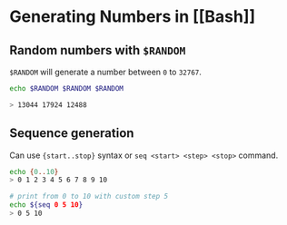 # Generating Numbers in [[Bash]]
## Random numbers with `$RANDOM`
`$RANDOM` will generate a number between `0` to `32767`.

```bash
echo $RANDOM $RANDOM $RANDOM

> 13044 17924 12488
```

## Sequence generation
Can use `{start..stop}` syntax or `seq <start> <step> <stop>` command.
```bash
echo {0..10}
> 0 1 2 3 4 5 6 7 8 9 10

# print from 0 to 10 with custom step 5
echo ${seq 0 5 10} 
> 0 5 10
```
